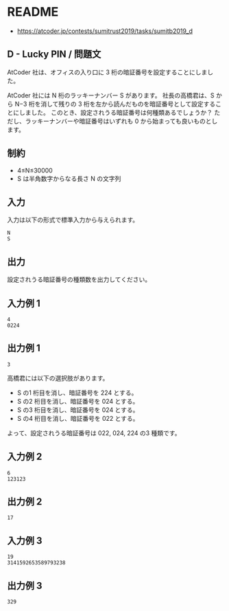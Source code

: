 # README
- <https://atcoder.jp/contests/sumitrust2019/tasks/sumitb2019_d>
## D - Lucky PIN / 問題文
AtCoder 社は、オフィスの入り口に 3 桁の暗証番号を設定することにしました。

AtCoder 社には N 桁のラッキーナンバー S があります。
社長の高橋君は、S から N−3 桁を消して残りの 3 桁を左から読んだものを暗証番号として設定することにしました。
このとき、設定されうる暗証番号は何種類あるでしょうか？
ただし、ラッキーナンバーや暗証番号はいずれも 0 から始まっても良いものとします。
## 制約
- 4≤N≤30000
- S は半角数字からなる長さ N の文字列
## 入力
入力は以下の形式で標準入力から与えられます。

```
N
S
```
## 出力
設定されうる暗証番号の種類数を出力してください。
## 入力例 1
```
4
0224
```
## 出力例 1
```
3
```

高橋君には以下の選択肢があります。

- S の1 桁目を消し、暗証番号を 224 とする。
- S の2 桁目を消し、暗証番号を 024 とする。
- S の3 桁目を消し、暗証番号を 024 とする。
- S の4 桁目を消し、暗証番号を 022 とする。

よって、設定されうる暗証番号は 022, 024, 224 の3 種類です。
## 入力例 2
```
6
123123
```
## 出力例 2
```
17
```
## 入力例 3
```
19
3141592653589793238
```
## 出力例 3
```
329
```
